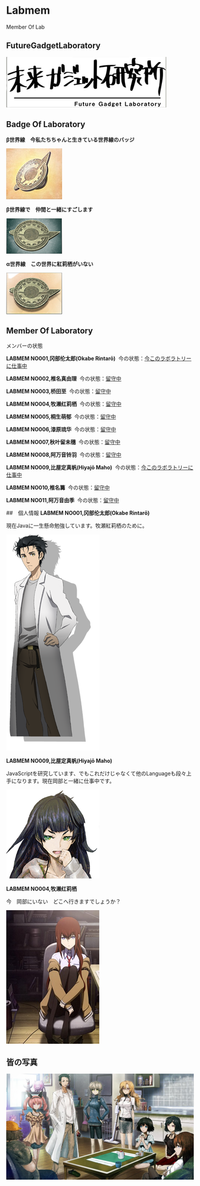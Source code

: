 # Labmem
Member Of Lab

## FutureGadgetLaboratory
![LabPicture](https://github.com/Future-Gadget-Laboratory/Labmem/blob/master/%E6%9C%AA%E6%9D%A5%E9%81%93%E5%85%B7%E7%A0%94%E7%A9%B6%E6%89%80-2.png)

## Badge Of Laboratory
**β世界線　今私たちちゃんと生きている世界線のバッジ**

![CurrentBadge](https://github.com/Future-Gadget-Laboratory/Labmem/blob/master/%E6%9C%AA%E6%9D%A5%E9%81%93%E5%85%B7%E7%A0%94%E7%A9%B6%E6%89%80-%E5%BE%BD%E7%AB%A0-2-min.jpg )

**β世界線で　仲間と一緒にすごします**

![βBadge](https://github.com/Future-Gadget-Laboratory/Labmem/blob/master/%E5%BE%BD%E7%AB%A0%CE%B2-2-min.png )

**α世界線　この世界に紅莉栖がいない**

![αBadge](https://github.com/Future-Gadget-Laboratory/Labmem/blob/master/%E5%BE%BD%E7%AB%A0%CE%B1-2-min.png )
## Member Of Laboratory

メンバーの状態

**LABMEM NO001,冈部伦太郎(Okabe Rintarō)**  今の状態：[今このラボラトリーに仕事中](https://github.com/smallclover)

**LABMEM NO002,椎名真由理**  今の状態：[留守中](#)

**LABMEM NO003,桥田至**  今の状態：[留守中](#)

**LABMEM NO004,牧濑红莉栖**  今の状態：[留守中](#)

**LABMEM NO005,桐生萌郁**  今の状態：[留守中](#)

**LABMEM NO006,漆原琉华**  今の状態：[留守中](#)

**LABMEM NO007,秋叶留未穗**  今の状態：[留守中](#)

**LABMEM NO008,阿万音铃羽**  今の状態：[留守中](#)

**LABMEM NO009,比屋定真帆(Hiyajō Maho)**  今の状態：[今このラボラトリーに仕事中](https://github.com/netsails)

**LABMEM NO010,椎名篝**  今の状態：[留守中](#)

**LABMEM NO011,阿万音由季**  今の状態：[留守中](#)

##　個人情報
**LABMEM NO001,冈部伦太郎(Okabe Rintarō)** 

現在Javaに一生懸命勉強しています。牧瀬紅莉栖のために。

![Okabe Rintarō](https://github.com/Future-Gadget-Laboratory/Labmem/blob/master/LabMemerPic/%E5%86%88%E9%83%A8%E4%BC%A6%E5%A4%AA%E9%83%8E.png)

**LABMEM NO009,比屋定真帆(Hiyajō Maho)**

JavaScriptを研究しています、でもこれだけじゃなくて他のLanguageも段々上手になります。現在岡部と一緒に仕事中です。

![Hiyajō Maho](https://github.com/Future-Gadget-Laboratory/Labmem/blob/master/LabMemerPic/%E6%AF%94%E5%B1%8B%E5%AE%9A%E7%9C%9F%E5%B8%86.png)

**LABMEM NO004,牧濑红莉栖**

今　岡部にいない　どこへ行きますでしょうか？

![Hiyajō Maho](https://github.com/Future-Gadget-Laboratory/Labmem/blob/master/LabMemerPic/%E7%89%A7%E7%80%AC%E7%B4%85%E8%8E%89%E6%A0%96.jpg)

## 皆の写真
![LabMemberPicture](https://github.com/Future-Gadget-Laboratory/Labmem/blob/master/%E6%9C%AA%E6%9D%A5%E3%82%AC%E3%82%B8%E3%82%A7%E3%83%83%E3%83%88%E7%A0%94%E7%A9%B6%E6%89%80.jpg)
